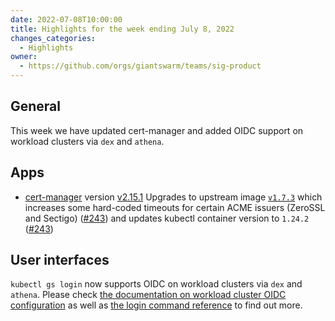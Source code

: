 ```yaml
---
date: 2022-07-08T10:00:00
title: Highlights for the week ending July 8, 2022
changes_categories:
  - Highlights
owner:
  - https://github.com/orgs/giantswarm/teams/sig-product
---
```


## General

This week we have updated cert-manager and added OIDC support on workload clusters via `dex` and `athena`.

## Apps
- [cert-manager](https://github.com/giantswarm/cert-manager-app) version [v2.15.1](https://github.com/giantswarm/cert-manager-app/blob/master/CHANGELOG.md#2151---2022-07-07) Upgrades to upstream image [`v1.7.3`](https://github.com/jetstack/cert-manager/releases/tag/v1.7.3) which increases some hard-coded timeouts for certain ACME issuers (ZeroSSL and Sectigo) ([#243](https://github.com/giantswarm/cert-manager-app/pull/243)) and updates kubectl container version to `1.24.2` ([#243](https://github.com/giantswarm/cert-manager-app/pull/243))

## User interfaces
`kubectl gs login` now supports OIDC on workload clusters via `dex` and `athena`. Please check [the documentation on workload cluster OIDC configuration](https://docs.giantswarm.io/advanced/access-management/configure-dex-in-your-cluster/) as well as [the login command reference](https://docs.giantswarm.io/use-the-api/kubectl-gs/login/) to find out more.

